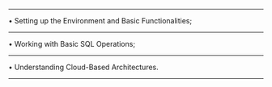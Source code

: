 **********************************************************************
• Setting up the Environment and Basic Functionalities;
**********************************************************************
• Working with Basic SQL Operations;
**********************************************************************
• Understanding Cloud-Based Architectures.
**********************************************************************
